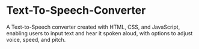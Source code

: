 # Text-To-Speech-Converter
A Text-to-Speech converter created with HTML, CSS, and JavaScript, enabling users to input text and hear it spoken aloud, with options to adjust voice, speed, and pitch.

